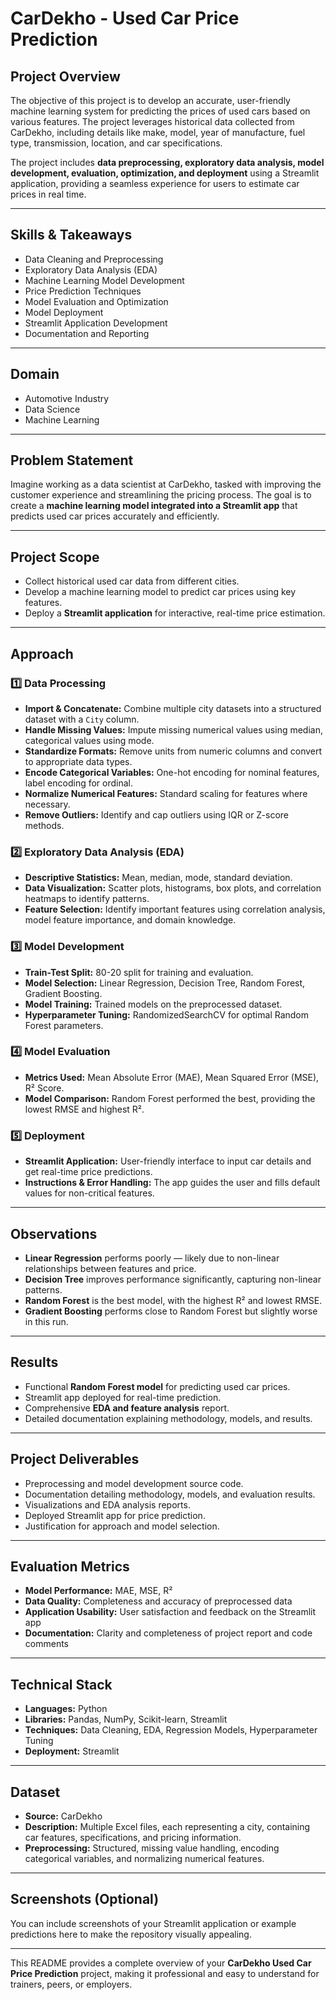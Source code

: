 # CarDekho - Used Car Price Prediction

## Project Overview
The objective of this project is to develop an accurate, user-friendly machine learning system for predicting the prices of used cars based on various features. The project leverages historical data collected from CarDekho, including details like make, model, year of manufacture, fuel type, transmission, location, and car specifications.  

The project includes **data preprocessing, exploratory data analysis, model development, evaluation, optimization, and deployment** using a Streamlit application, providing a seamless experience for users to estimate car prices in real time.  

---

## Skills & Takeaways
- Data Cleaning and Preprocessing  
- Exploratory Data Analysis (EDA)  
- Machine Learning Model Development  
- Price Prediction Techniques  
- Model Evaluation and Optimization  
- Model Deployment  
- Streamlit Application Development  
- Documentation and Reporting  

---

## Domain
- Automotive Industry  
- Data Science  
- Machine Learning  

---

## Problem Statement
Imagine working as a data scientist at CarDekho, tasked with improving the customer experience and streamlining the pricing process. The goal is to create a **machine learning model integrated into a Streamlit app** that predicts used car prices accurately and efficiently.  

---

## Project Scope
- Collect historical used car data from different cities.  
- Develop a machine learning model to predict car prices using key features.  
- Deploy a **Streamlit application** for interactive, real-time price estimation.  

---

## Approach

### 1️⃣ Data Processing
- **Import & Concatenate:** Combine multiple city datasets into a structured dataset with a `City` column.  
- **Handle Missing Values:** Impute missing numerical values using median, categorical values using mode.  
- **Standardize Formats:** Remove units from numeric columns and convert to appropriate data types.  
- **Encode Categorical Variables:** One-hot encoding for nominal features, label encoding for ordinal.  
- **Normalize Numerical Features:** Standard scaling for features where necessary.  
- **Remove Outliers:** Identify and cap outliers using IQR or Z-score methods.  

### 2️⃣ Exploratory Data Analysis (EDA)
- **Descriptive Statistics:** Mean, median, mode, standard deviation.  
- **Data Visualization:** Scatter plots, histograms, box plots, and correlation heatmaps to identify patterns.  
- **Feature Selection:** Identify important features using correlation analysis, model feature importance, and domain knowledge.  

### 3️⃣ Model Development
- **Train-Test Split:** 80-20 split for training and evaluation.  
- **Model Selection:** Linear Regression, Decision Tree, Random Forest, Gradient Boosting.  
- **Model Training:** Trained models on the preprocessed dataset.  
- **Hyperparameter Tuning:** RandomizedSearchCV for optimal Random Forest parameters.  

### 4️⃣ Model Evaluation
- **Metrics Used:** Mean Absolute Error (MAE), Mean Squared Error (MSE), R² Score.  
- **Model Comparison:** Random Forest performed the best, providing the lowest RMSE and highest R².  

### 5️⃣ Deployment
- **Streamlit Application:** User-friendly interface to input car details and get real-time price predictions.  
- **Instructions & Error Handling:** The app guides the user and fills default values for non-critical features.  

---

## Observations
- **Linear Regression** performs poorly — likely due to non-linear relationships between features and price.  
- **Decision Tree** improves performance significantly, capturing non-linear patterns.  
- **Random Forest** is the best model, with the highest R² and lowest RMSE.  
- **Gradient Boosting** performs close to Random Forest but slightly worse in this run.  

---

## Results
- Functional **Random Forest model** for predicting used car prices.  
- Streamlit app deployed for real-time prediction.  
- Comprehensive **EDA and feature analysis** report.  
- Detailed documentation explaining methodology, models, and results.  

---

## Project Deliverables
- Preprocessing and model development source code.  
- Documentation detailing methodology, models, and evaluation results.  
- Visualizations and EDA analysis reports.  
- Deployed Streamlit app for price prediction.  
- Justification for approach and model selection.  

---

## Evaluation Metrics
- **Model Performance:** MAE, MSE, R²  
- **Data Quality:** Completeness and accuracy of preprocessed data  
- **Application Usability:** User satisfaction and feedback on the Streamlit app  
- **Documentation:** Clarity and completeness of project report and code comments  

---

## Technical Stack
- **Languages:** Python  
- **Libraries:** Pandas, NumPy, Scikit-learn, Streamlit  
- **Techniques:** Data Cleaning, EDA, Regression Models, Hyperparameter Tuning  
- **Deployment:** Streamlit  

---

## Dataset
- **Source:** CarDekho  
- **Description:** Multiple Excel files, each representing a city, containing car features, specifications, and pricing information.  
- **Preprocessing:** Structured, missing value handling, encoding categorical variables, and normalizing numerical features.  

---

## Screenshots (Optional)
You can include screenshots of your Streamlit application or example predictions here to make the repository visually appealing.

---

This README provides a complete overview of your **CarDekho Used Car Price Prediction** project, making it professional and easy to understand for trainers, peers, or employers.
